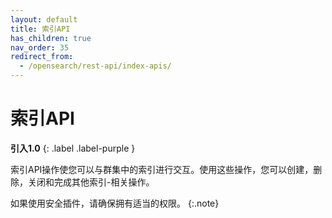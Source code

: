 ```yaml
---
layout: default
title: 索引API
has_children: true
nav_order: 35
redirect_from:
  - /opensearch/rest-api/index-apis/
---
```


# 索引API
**引入1.0**
{: .label .label-purple }

索引API操作使您可以与群集中的索引进行交互。使用这些操作，您可以创建，删除，关闭和完成其他索引-相关操作。

如果使用安全插件，请确保拥有适当的权限。
{:.note}

